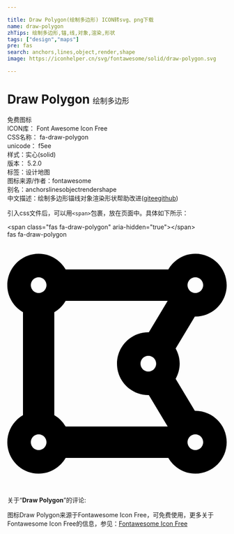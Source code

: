 ```yaml
---

title: Draw Polygon(绘制多边形) ICON转svg、png下载
name: draw-polygon
zhTips: 绘制多边形,锚,线,对象,渲染,形状
tags: ["design","maps"]
pre: fas
search: anchors,lines,object,render,shape
image: https://iconhelper.cn/svg/fontawesome/solid/draw-polygon.svg

---
```


# Draw Polygon  <small style="font-size: 60%;font-weight: 100">绘制多边形</small>


<div class="detail-page">
<p>
<span><span class="badge-success badge">免费图标</span> </span>
<br/>
<span>
ICON库：
<span class="badge-secondary badge">Font Awesome Icon Free</span> 
</span>
<br/>
<span>
CSS名称：
<span class="badge-secondary badge">fa-draw-polygon</span> 
</span>
<br/>
<span>
unicode：
<span class="badge-secondary badge">f5ee</span> 
<copy-btn content='f5ee' btn-title=""></copy-btn>
<copy-btn :content='String.fromCodePoint(parseInt("f5ee", 16))' btn-title="复制U"></copy-btn>
</span><br/><span>样式：<span class="badge-light badge">实心(solid)</span></span>
<br/>
<span>
版本：
<span class="badge-secondary badge">5.2.0</span> 
</span><br/><span>标签：<span class="badge-light badge"><router-link to="/tags/design.html">设计</router-link></span><span class="badge-light badge"><router-link to="/tags/maps.html">地图</router-link></span></span>
<br/>
<span>图标来源/作者：<span class="badge-light badge">fontawesome</span></span> 
<br/>
<span>别名：<span class="badge-light badge">anchors</span><span class="badge-light badge">lines</span><span class="badge-light badge">object</span><span class="badge-light badge">render</span><span class="badge-light badge">shape</span></span><br/><span class="zh-detail">中文描述：<span class="badge-primary badge">绘制多边形</span><span class="badge-primary badge">锚</span><span class="badge-primary badge">线</span><span class="badge-primary badge">对象</span><span class="badge-primary badge">渲染</span><span class="badge-primary badge">形状</span><span class="help-link"><span>帮助改进</span>(<a href="https://gitee.com/liuwave/icon-helper/edit/master/json/fontawesome/solid/draw-polygon.json" target="_blank" rel="noopener noreferrer">gitee</a><a href="https://github.com/liuwave/icon-helper/edit/master/json/fontawesome/solid/draw-polygon.json" target="_blank" rel="noopener noreferrer">github</a></span>)</span><br/>
</p>
</div>
<div class="alert alert-dark">
  <i class="fas fa-draw-polygon fa-xs"></i>
  <i class="fas fa-draw-polygon fa-sm"></i>
  <i class="fas fa-draw-polygon fa-lg"></i>
  <i class="fas fa-draw-polygon fa-2x"></i>
  <i class="fas fa-draw-polygon fa-3x"></i>
  <i class="fas fa-draw-polygon fa-5x"></i>
  <i class="fas fa-draw-polygon fa-7x"></i>
</div>
<div>
  <p>引入css文件后，可以用<code>&lt;span&gt;</code>包裹，放在页面中。具体如下所示：    
  </p>
  <div class="alert alert-primary" style="font-size: 14px">
    &lt;span class="fas fa-draw-polygon" aria-hidden="true"&gt;&lt;/span&gt;
    <copy-btn content='<span class="fas fa-draw-polygon" aria-hidden="true"></span>'></copy-btn>
  </div>
  <div class="alert alert-secondary">
    <i class="fas fa-draw-polygon"
    style="font-size: 24px"
    aria-hidden="true"></i> fas fa-draw-polygon
    <copy-btn content="fas fa-draw-polygon" btn-title="复制图标名称"></copy-btn>
  </div>
</div>
<div id="svg" class="svg-wrap">
<svg xmlns="http://www.w3.org/2000/svg" viewBox="0 0 448 512"><path d="M384 352c-.35 0-.67.1-1.02.1l-39.2-65.32c5.07-9.17 8.22-19.56 8.22-30.78s-3.14-21.61-8.22-30.78l39.2-65.32c.35.01.67.1 1.02.1 35.35 0 64-28.65 64-64s-28.65-64-64-64c-23.63 0-44.04 12.95-55.12 32H119.12C108.04 44.95 87.63 32 64 32 28.65 32 0 60.65 0 96c0 23.63 12.95 44.04 32 55.12v209.75C12.95 371.96 0 392.37 0 416c0 35.35 28.65 64 64 64 23.63 0 44.04-12.95 55.12-32h209.75c11.09 19.05 31.49 32 55.12 32 35.35 0 64-28.65 64-64 .01-35.35-28.64-64-63.99-64zm-288 8.88V151.12A63.825 63.825 0 0 0 119.12 128h208.36l-38.46 64.1c-.35-.01-.67-.1-1.02-.1-35.35 0-64 28.65-64 64s28.65 64 64 64c.35 0 .67-.1 1.02-.1l38.46 64.1H119.12A63.748 63.748 0 0 0 96 360.88zM272 256c0-8.82 7.18-16 16-16s16 7.18 16 16-7.18 16-16 16-16-7.18-16-16zM400 96c0 8.82-7.18 16-16 16s-16-7.18-16-16 7.18-16 16-16 16 7.18 16 16zM64 80c8.82 0 16 7.18 16 16s-7.18 16-16 16-16-7.18-16-16 7.18-16 16-16zM48 416c0-8.82 7.18-16 16-16s16 7.18 16 16-7.18 16-16 16-16-7.18-16-16zm336 16c-8.82 0-16-7.18-16-16s7.18-16 16-16 16 7.18 16 16-7.18 16-16 16z"/></svg>
</div>
<detail full-name='fa-draw-polygon'></detail>
<div class="icon-detail__container">
<p>关于“<b>Draw Polygon</b>”的评论:</p>
</div>
<Vssue title="关于“Draw Polygon”的评论" />    
<div><p>图标Draw Polygon来源于Fontawesome Icon Free，可免费使用，更多关于  Fontawesome Icon Free的信息，参见：<a target="_blank" href="https://iconhelper.cn/fontawesome.html">Fontawesome Icon Free</a>
</p></div>
